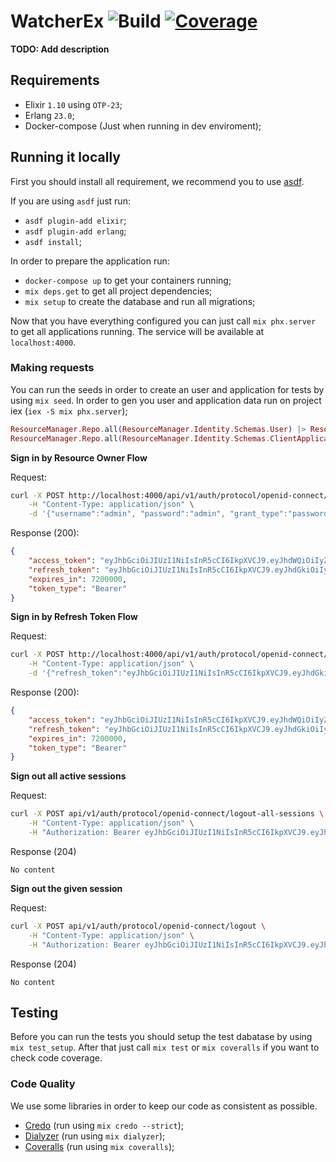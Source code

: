 # WatcherEx ![Build](https://github.com/lcpojr/watcher_ex/workflows/Continuous%20Integration/badge.svg) [![Coverage](https://coveralls.io/repos/github/lcpojr/watcher_ex/badge.svg)](https://coveralls.io/github/lcpojr/watcher_ex)

**TODO: Add description**

## Requirements

- Elixir `1.10` using `OTP-23`;
- Erlang `23.0`;
- Docker-compose (Just when running in dev enviroment);

## Running it locally

First you should install all requirement, we recommend you to use [asdf](https://github.com/asdf-vm/asdf).

If you are using `asdf` just run:

- `asdf plugin-add elixir`;
- `asdf plugin-add erlang`;
- `asdf install`;

In order to prepare the application run:

- `docker-compose up` to get your containers running;
- `mix deps.get` to get all project dependencies;
- `mix setup` to create the database and run all migrations;

Now that you have everything configured you can just call `mix phx.server` to get all applications running. The service will be available at `localhost:4000`.

### Making requests

You can run the seeds in order to create an user and application for tests by using `mix seed`.
In order to gen you user and application data run on project iex (`iex -S mix phx.server`);

```elixir
ResourceManager.Repo.all(ResourceManager.Identity.Schemas.User) |> ResourceManager.Repo.preload([:scopes])
ResourceManager.Repo.all(ResourceManager.Identity.Schemas.ClientApplication) |> ResourceManager.Repo.preload([:scopes])
```

**Sign in by Resource Owner Flow**

Request:

```sh
curl -X POST http://localhost:4000/api/v1/auth/protocol/openid-connect/token \
    -H "Content-Type: application/json" \
    -d '{"username":"admin", "password":"admin", "grant_type":"password", "scope":"admin:read admin:write", "client_id": "2e455bb1-0604-4812-9756-36f7ab23b8d9", "client_secret": "$2b$12$BSrTLJnb0Vfuk1iiSzw3MehAvgztbMYpnhneVLQhkoZbxAXBGUCFe"}'
```

Response (200):

```json
{
    "access_token": "eyJhbGciOiJIUzI1NiIsInR5cCI6IkpXVCJ9.eyJhdWQiOiIyZTQ1NWJiMS0wNjA0LTQ4MTItOTc1Ni0zNmY3YWIyM2I4ZDkiLCJhenAiOiJhZG1pbiIsImV4cCI6MTYwMDc5NzU2NywiaWF0IjoxNjAwNzkwMzY3LCJpc3MiOiJXYXRjaGVyRXgiLCJqdGkiOiIyb3JpY210ODQ3NTg1ZHQ5YzgwMDAxcDEiLCJuYmYiOjE2MDA3OTAzNjcsInNjb3BlIjoiYWRtaW46cmVhZCBhZG1pbjp3cml0ZSIsInN1YiI6IjdmNWViOWRjLWI1NTAtNDU4Ni05MWRjLTNjNzAxZWIzYjliYyIsInR5cCI6IkJlYXJlciJ9.LWniDC38j2kW8ER8kgDnVVJO0eOXWGNq0KqXooMl-5s",
    "refresh_token": "eyJhbGciOiJIUzI1NiIsInR5cCI6IkpXVCJ9.eyJhdGkiOiIyb3JpY210ODQ3NTg1ZHQ5YzgwMDAxcDEiLCJhdWQiOiIyZTQ1NWJiMS0wNjA0LTQ4MTItOTc1Ni0zNmY3YWIyM2I4ZDkiLCJhenAiOiJhZG1pbiIsImV4cCI6MTYwMzM4MjM2NywiaWF0IjoxNjAwNzkwMzY3LCJpc3MiOiJXYXRjaGVyRXgiLCJqdGkiOiIyb3JpY210OG5vbjRkZHQ5YzgwMDAxcTEiLCJuYmYiOjE2MDA3OTAzNjcsInR5cCI6IkJlYXJlciJ9.U010q6KUB04K8rIU9rVnW_AOI1q5XSXSGIYdL1moaOA",
    "expires_in": 7200000,
    "token_type": "Bearer"
}
```

**Sign in by Refresh Token Flow**

Request:

```sh
curl -X POST http://localhost:4000/api/v1/auth/protocol/openid-connect/token \
    -H "Content-Type: application/json" \
    -d '{"refresh_token":"eyJhbGciOiJIUzI1NiIsInR5cCI6IkpXVCJ9.eyJhdGkiOiIyb3JpY210ODQ3NTg1ZHQ5YzgwMDAxcDEiLCJhdWQiOiIyZTQ1NWJiMS0wNjA0LTQ4MTItOTc1Ni0zNmY3YWIyM2I4ZDkiLCJhenAiOiJhZG1pbiIsImV4cCI6MTYwMzM4MjM2NywiaWF0IjoxNjAwNzkwMzY3LCJpc3MiOiJXYXRjaGVyRXgiLCJqdGkiOiIyb3JpY210OG5vbjRkZHQ5YzgwMDAxcTEiLCJuYmYiOjE2MDA3OTAzNjcsInR5cCI6IkJlYXJlciJ9.U010q6KUB04K8rIU9rVnW_AOI1q5XSXSGIYdL1moaOA", "grant_type": "refresh_token"}'
```

Response (200):

```json
{
    "access_token": "eyJhbGciOiJIUzI1NiIsInR5cCI6IkpXVCJ9.eyJhdWQiOiIyZTQ1NWJiMS0wNjA0LTQ4MTItOTc1Ni0zNmY3YWIyM2I4ZDkiLCJhenAiOiJhZG1pbiIsImV4cCI6MTYwMDc5NzgwOSwiaWF0IjoxNjAwNzkwNjA5LCJpc3MiOiJXYXRjaGVyRXgiLCJqdGkiOiIyb3JpZDUwYXRja3JiMzMyZWswMDAxczEiLCJuYmYiOjE2MDA3OTA2MDksInNjb3BlIjoiYWRtaW46cmVhZCBhZG1pbjp3cml0ZSIsInN1YiI6IjdmNWViOWRjLWI1NTAtNDU4Ni05MWRjLTNjNzAxZWIzYjliYyIsInR5cCI6IkJlYXJlciJ9.GnuyK5JTgg0PCeUtT79s847a3qPWgBjE8UqYoK1DG8o",
    "refresh_token": "eyJhbGciOiJIUzI1NiIsInR5cCI6IkpXVCJ9.eyJhdGkiOiIyb3JpZDUwYXRja3JiMzMyZWswMDAxczEiLCJhdWQiOiIyZTQ1NWJiMS0wNjA0LTQ4MTItOTc1Ni0zNmY3YWIyM2I4ZDkiLCJhenAiOiJhZG1pbiIsImV4cCI6MTYwMzM4MjYwOSwiaWF0IjoxNjAwNzkwNjA5LCJpc3MiOiJXYXRjaGVyRXgiLCJqdGkiOiIyb3JpZDUwYXRpOHJ2MzMyZWswMDAxdDEiLCJuYmYiOjE2MDA3OTA2MDksInR5cCI6IkJlYXJlciJ9.HIL0AMMKJdYUibSXyYXfYGBEMIZsuudvFUHcF-VjXRg",
    "expires_in": 7200000,
    "token_type": "Bearer"
}
```

**Sign out all active sessions**

Request:

```sh
curl -X POST api/v1/auth/protocol/openid-connect/logout-all-sessions \
    -H "Content-Type: application/json" \
    -H "Authorization: Bearer eyJhbGciOiJIUzI1NiIsInR5cCI6IkpXVCJ9.eyJhdWQiOiIyZTQ1NWJiMS0wNjA0LTQ4MTItOTc1Ni0zNmY3YWIyM2I4ZDkiLCJhenAiOiJhZG1pbiIsImV4cCI6MTYwMDgyMzMxNiwiaWF0IjoxNjAwODE2MTE2LCJpc3MiOiJXYXRjaGVyRXgiLCJqdGkiOiIyb3JqcmhuMHNxdDlncjk3ZXMwMDAzMDMiLCJuYmYiOjE2MDA4MTYxMTYsInNjb3BlIjoiYWRtaW46cmVhZCBhZG1pbjp3cml0ZSIsInN1YiI6IjdmNWViOWRjLWI1NTAtNDU4Ni05MWRjLTNjNzAxZWIzYjliYyIsInR5cCI6IkJlYXJlciJ9.NxFH6MIOFGc54UR9EVLPFB0m-6b-YMyXhZrOuGxErdw"
```

Response (204)

`No content`

**Sign out the given session**

Request:

```sh
curl -X POST api/v1/auth/protocol/openid-connect/logout \
    -H "Content-Type: application/json" \
    -H "Authorization: Bearer eyJhbGciOiJIUzI1NiIsInR5cCI6IkpXVCJ9.eyJhdWQiOiIyZTQ1NWJiMS0wNjA0LTQ4MTItOTc1Ni0zNmY3YWIyM2I4ZDkiLCJhenAiOiJhZG1pbiIsImV4cCI6MTYwMDgyMzMxNiwiaWF0IjoxNjAwODE2MTE2LCJpc3MiOiJXYXRjaGVyRXgiLCJqdGkiOiIyb3JqcmhuMHNxdDlncjk3ZXMwMDAzMDMiLCJuYmYiOjE2MDA4MTYxMTYsInNjb3BlIjoiYWRtaW46cmVhZCBhZG1pbjp3cml0ZSIsInN1YiI6IjdmNWViOWRjLWI1NTAtNDU4Ni05MWRjLTNjNzAxZWIzYjliYyIsInR5cCI6IkJlYXJlciJ9.NxFH6MIOFGc54UR9EVLPFB0m-6b-YMyXhZrOuGxErdw"
```

Response (204)

`No content`

## Testing

Before you can run the tests you should setup the test dabatase by using `mix test_setup`. After that just call `mix test` or `mix coveralls` if you want to check code coverage.

### Code Quality

We use some libraries in order to keep our code as consistent as possible.

- [Credo](https://github.com/rrrene/credo) (run using `mix credo --strict`);
- [Dialyzer](https://github.com/jeremyjh/dialyxir) (run using `mix dialyzer`);
- [Coveralls](https://github.com/parroty/excoveralls) (run using `mix coveralls`);